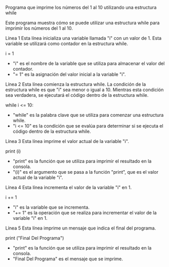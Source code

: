 Programa que imprime los números del 1 al 10 utilizando una estructura while

Este programa muestra cómo se puede utilizar una estructura while para imprimir los números del 1 al 10.

Línea 1
Esta línea inicializa una variable llamada "i" con un valor de 1. Esta variable se utilizará como contador en la estructura while.


i = 1


- "i" es el nombre de la variable que se utiliza para almacenar el valor del contador.
- "= 1" es la asignación del valor inicial a la variable "i".

Línea 2
Esta línea comienza la estructura while. La condición de la estructura while es que "i" sea menor o igual a 10. Mientras esta condición sea verdadera, se ejecutará el código dentro de la estructura while.


while i <= 10:


- "while" es la palabra clave que se utiliza para comenzar una estructura while.
- "i <= 10" es la condición que se evalúa para determinar si se ejecuta el código dentro de la estructura while.

Línea 3
Esta línea imprime el valor actual de la variable "i".


print (i)


- "print" es la función que se utiliza para imprimir el resultado en la consola.
- "(i)" es el argumento que se pasa a la función "print", que es el valor actual de la variable "i".

Línea 4
Esta línea incrementa el valor de la variable "i" en 1.


i += 1


- "i" es la variable que se incrementa.
- "+= 1" es la operación que se realiza para incrementar el valor de la variable "i" en 1.

Línea 5
Esta línea imprime un mensaje que indica el final del programa.


print ("Final Del Programa")


- "print" es la función que se utiliza para imprimir el resultado en la consola.
- "Final Del Programa" es el mensaje que se imprime.
